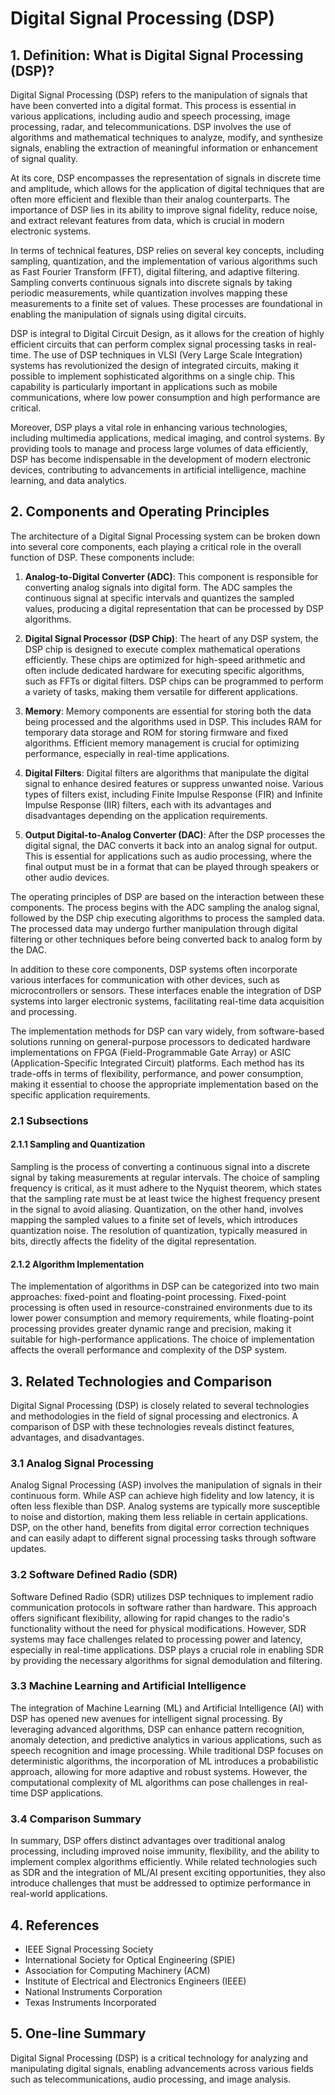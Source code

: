 # Digital Signal Processing (DSP)

## 1. Definition: What is **Digital Signal Processing (DSP)**?

Digital Signal Processing (DSP) refers to the manipulation of signals that have been converted into a digital format. This process is essential in various applications, including audio and speech processing, image processing, radar, and telecommunications. DSP involves the use of algorithms and mathematical techniques to analyze, modify, and synthesize signals, enabling the extraction of meaningful information or enhancement of signal quality.

At its core, DSP encompasses the representation of signals in discrete time and amplitude, which allows for the application of digital techniques that are often more efficient and flexible than their analog counterparts. The importance of DSP lies in its ability to improve signal fidelity, reduce noise, and extract relevant features from data, which is crucial in modern electronic systems.

In terms of technical features, DSP relies on several key concepts, including sampling, quantization, and the implementation of various algorithms such as Fast Fourier Transform (FFT), digital filtering, and adaptive filtering. Sampling converts continuous signals into discrete signals by taking periodic measurements, while quantization involves mapping these measurements to a finite set of values. These processes are foundational in enabling the manipulation of signals using digital circuits.

DSP is integral to Digital Circuit Design, as it allows for the creation of highly efficient circuits that can perform complex signal processing tasks in real-time. The use of DSP techniques in VLSI (Very Large Scale Integration) systems has revolutionized the design of integrated circuits, making it possible to implement sophisticated algorithms on a single chip. This capability is particularly important in applications such as mobile communications, where low power consumption and high performance are critical.

Moreover, DSP plays a vital role in enhancing various technologies, including multimedia applications, medical imaging, and control systems. By providing tools to manage and process large volumes of data efficiently, DSP has become indispensable in the development of modern electronic devices, contributing to advancements in artificial intelligence, machine learning, and data analytics.

## 2. Components and Operating Principles

The architecture of a Digital Signal Processing system can be broken down into several core components, each playing a critical role in the overall function of DSP. These components include:

1. **Analog-to-Digital Converter (ADC)**: This component is responsible for converting analog signals into digital form. The ADC samples the continuous signal at specific intervals and quantizes the sampled values, producing a digital representation that can be processed by DSP algorithms.

2. **Digital Signal Processor (DSP Chip)**: The heart of any DSP system, the DSP chip is designed to execute complex mathematical operations efficiently. These chips are optimized for high-speed arithmetic and often include dedicated hardware for executing specific algorithms, such as FFTs or digital filters. DSP chips can be programmed to perform a variety of tasks, making them versatile for different applications.

3. **Memory**: Memory components are essential for storing both the data being processed and the algorithms used in DSP. This includes RAM for temporary data storage and ROM for storing firmware and fixed algorithms. Efficient memory management is crucial for optimizing performance, especially in real-time applications.

4. **Digital Filters**: Digital filters are algorithms that manipulate the digital signal to enhance desired features or suppress unwanted noise. Various types of filters exist, including Finite Impulse Response (FIR) and Infinite Impulse Response (IIR) filters, each with its advantages and disadvantages depending on the application requirements.

5. **Output Digital-to-Analog Converter (DAC)**: After the DSP processes the digital signal, the DAC converts it back into an analog signal for output. This is essential for applications such as audio processing, where the final output must be in a format that can be played through speakers or other audio devices.

The operating principles of DSP are based on the interaction between these components. The process begins with the ADC sampling the analog signal, followed by the DSP chip executing algorithms to process the sampled data. The processed data may undergo further manipulation through digital filtering or other techniques before being converted back to analog form by the DAC.

In addition to these core components, DSP systems often incorporate various interfaces for communication with other devices, such as microcontrollers or sensors. These interfaces enable the integration of DSP systems into larger electronic systems, facilitating real-time data acquisition and processing.

The implementation methods for DSP can vary widely, from software-based solutions running on general-purpose processors to dedicated hardware implementations on FPGA (Field-Programmable Gate Array) or ASIC (Application-Specific Integrated Circuit) platforms. Each method has its trade-offs in terms of flexibility, performance, and power consumption, making it essential to choose the appropriate implementation based on the specific application requirements.

### 2.1 Subsections

#### 2.1.1 Sampling and Quantization

Sampling is the process of converting a continuous signal into a discrete signal by taking measurements at regular intervals. The choice of sampling frequency is critical, as it must adhere to the Nyquist theorem, which states that the sampling rate must be at least twice the highest frequency present in the signal to avoid aliasing. Quantization, on the other hand, involves mapping the sampled values to a finite set of levels, which introduces quantization noise. The resolution of quantization, typically measured in bits, directly affects the fidelity of the digital representation.

#### 2.1.2 Algorithm Implementation

The implementation of algorithms in DSP can be categorized into two main approaches: fixed-point and floating-point processing. Fixed-point processing is often used in resource-constrained environments due to its lower power consumption and memory requirements, while floating-point processing provides greater dynamic range and precision, making it suitable for high-performance applications. The choice of implementation affects the overall performance and complexity of the DSP system.

## 3. Related Technologies and Comparison

Digital Signal Processing (DSP) is closely related to several technologies and methodologies in the field of signal processing and electronics. A comparison of DSP with these technologies reveals distinct features, advantages, and disadvantages.

### 3.1 Analog Signal Processing

Analog Signal Processing (ASP) involves the manipulation of signals in their continuous form. While ASP can achieve high fidelity and low latency, it is often less flexible than DSP. Analog systems are typically more susceptible to noise and distortion, making them less reliable in certain applications. DSP, on the other hand, benefits from digital error correction techniques and can easily adapt to different signal processing tasks through software updates.

### 3.2 Software Defined Radio (SDR)

Software Defined Radio (SDR) utilizes DSP techniques to implement radio communication protocols in software rather than hardware. This approach offers significant flexibility, allowing for rapid changes to the radio's functionality without the need for physical modifications. However, SDR systems may face challenges related to processing power and latency, especially in real-time applications. DSP plays a crucial role in enabling SDR by providing the necessary algorithms for signal demodulation and filtering.

### 3.3 Machine Learning and Artificial Intelligence

The integration of Machine Learning (ML) and Artificial Intelligence (AI) with DSP has opened new avenues for intelligent signal processing. By leveraging advanced algorithms, DSP can enhance pattern recognition, anomaly detection, and predictive analytics in various applications, such as speech recognition and image processing. While traditional DSP focuses on deterministic algorithms, the incorporation of ML introduces a probabilistic approach, allowing for more adaptive and robust systems. However, the computational complexity of ML algorithms can pose challenges in real-time DSP applications.

### 3.4 Comparison Summary

In summary, DSP offers distinct advantages over traditional analog processing, including improved noise immunity, flexibility, and the ability to implement complex algorithms efficiently. While related technologies such as SDR and the integration of ML/AI present exciting opportunities, they also introduce challenges that must be addressed to optimize performance in real-world applications.

## 4. References

- IEEE Signal Processing Society
- International Society for Optical Engineering (SPIE)
- Association for Computing Machinery (ACM)
- Institute of Electrical and Electronics Engineers (IEEE)
- National Instruments Corporation
- Texas Instruments Incorporated

## 5. One-line Summary

Digital Signal Processing (DSP) is a critical technology for analyzing and manipulating digital signals, enabling advancements across various fields such as telecommunications, audio processing, and image analysis.